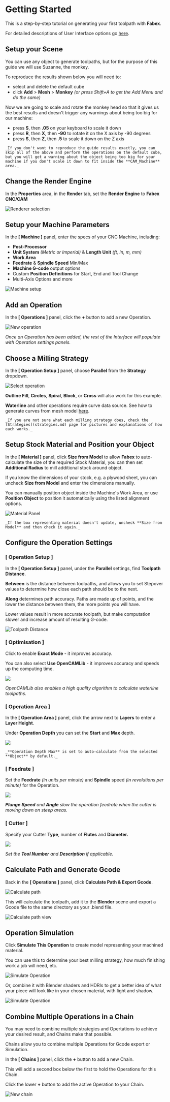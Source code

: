 # Getting Started

This is a step-by-step tutorial on generating your first toolpath with **Fabex**.

For detailed descriptions of User Interface options go [here](interface.md).

## Setup your Scene
You can use any object to generate toolpaths, but for the purpose of this guide we will use Suzanne, the monkey.

To reproduce the results shown below you will need to:
- select and delete the default cube
- click **Add** > **Mesh** > **Monkey** _(or press Shift+A to get the Add Menu and do the same)_

Now we are going to scale and rotate the monkey head so that it gives us the best results and doesn't trigger any warnings about being too big for our machine:
- press **S**, then **.05** on your keyboard to scale it down
- press **R**, then **X**, then **-90** to rotate it on the X axis by -90 degrees
- press **S**, then **Z**, then **.5** to scale it down on the Z axis

```{note}
_If you don't want to reproduce the guide results exactly, you can skip all of the above and perform the operations on the default cube, but you will get a warning about the object being too big for your machine if you don't scale it down to fit inside the **CAM_Machine** area._
```

## Change the Render Engine
In the **Properties** area, in the **Render** tab, set the **Render Engine** to **Fabex CNC/CAM**

![Renderer selection](_static/RenderEngine.png)

## Setup your Machine Parameters

In the **[ Machine ]** panel, enter the specs of your CNC Machine, including:
- **Post-Processor**
- **Unit System** *(Metric or Imperial)* & **Length Unit** *(ft, in, m, mm)*
- **Work Area**
- **Feedrate** & **Spindle Speed** Min/Max
- **Machine G-code** output options
- Custom **Position Definitions** for Start, End and Tool Change 
- Multi-Axis Options and more

![Machine setup](_static/MachineParameters.png)

## Add an Operation

In the **[ Operations ]** panel, click the **+** button to add a new Operation.

![New operation](_static/NewOperation.png)

_Once an Operation has been added, the rest of the Interface will populate with Operation settings panels._

## Choose a Milling Strategy

In the  **[ Operation Setup ]** panel, choose **Parallel** from the **Strategy** dropdown. 

![Select operation](_static/ChooseStrategy.png)

**Outline Fill**, **Circles**, **Spiral**, **Block**, or **Cross** will also work for this example. 

**Waterline** and other operations require curve data source. See how to generate curves from mesh model [here](Profile%20and%20Pocket%20operations.md).

```{note}
_If you are not sure what each milling strategy does, check the [Strategies](strategies.md) page for pictures and explanations of how each works._
```

## Setup Stock Material and Position your Object

In the **[ Material ]** panel, click **Size from Model** to allow **Fabex** to auto-calculate the size of the required Stock Material, you can then set **Additional Radius** to mill additional stock around object. 

If you know the dimensions of your stock, e.g. a plywood sheet, you can uncheck **Size from Model** and enter the dimensions manually.

You can manually position object inside the Machine's Work Area, or use **Position Object** to position it automatically using the listed alignment options.

![Material Panel](_static/MaterialPanel.png)

```{note}
_If the box representing material doesn't update, uncheck **Size from Model** and then check it again._
```

## Configure the Operation Settings
### [ Operation Setup ]
In the **[ Operation Setup ]** panel, under the **Parallel** settings, find **Toolpath Distance**.

**Between** is the distance between toolpaths, and allows you to set Stepover values to determine how close each path should be to the next.

**Along** determines path accuracy. Paths are made up of points, and the lower the distance between them, the more points you will have. 

Lower values result in more accurate toolpath, but make computation slower and increase amount of resulting G-code.

![Toolpath Distance](_static/ToolpathDistance.png)

### [ Optimisation ]
Click to enable **Exact Mode** - it improves accuracy. 

You can also select **Use OpenCAMLib** - it improves accuracy and speeds up the computing time. 

![](_static/OptimisationPanel.png)

*OpenCAMLib also enables a high quality algorithm to calculate waterline toolpaths.*

### [ Operation Area ]

In the **[ Operation Area ]** panel, click the arrow next to **Layers** to enter a **Layer Height**.

Under **Operation Depth** you can set the **Start** and **Max** depth. 

![](_static/OperationArea.png)

```{note}
_**Operation Depth Max** is set to auto-calculate from the selected **Object** by default._
```

### [ Feedrate ]

Set the **Feedrate** _(in units per minute)_ and **Spindle** speed _(in revolutions per minute)_ for the Operation. 

![](_static/FeedratePanel.png)

***Plunge** **Speed** and **Angle** slow the operation feedrate when the cutter is moving down on steep areas.*

### [ Cutter ]

Specify your Cutter **Type**, number of **Flutes** and **Diameter.**

![](_static/CutterPanel.png)

*Set the **Tool Number** and **Description** if applicable.*

## Calculate Path and Generate Gcode

Back in the **[ Operations ]** panel, click **Calculate Path & Export Gcode**.

![Calculate path](_static/OperationsPanelSuzanne.png)

This will calculate the toolpath, add it to the **Blender** scene and export a Gcode file to the same directory as your .blend file.

![Calculate path view](_static/SuzannePath.png)

## Operation Simulation

Click **Simulate This Operation** to create model representing your machined material. 

You can use this to determine your best milling strategy, how much finishing work a job will need, etc.

![Simulate Operation](_static/SuzanneSimulation.png)

Or, combine it with Blender shaders and HDRIs to get a better idea of what your piece will look like in your chosen material, with light and shadow.

![Simulate Operation](_static/SuzanneWoodSim.png)

## Combine Multiple Operations in a Chain

You may need to combine multiple strategies and Opertations to achieve your desired result, and Chains make that possible.

Chains allow you to combine multiple Operations for Gcode export or Simulation.

In the **[ Chains ]** panel, click the **+** button to add a new Chain.

This will add a second box below the first to hold the Operations for this Chain.

Click the lower **+** button to add the active Operation to your Chain.

![New chain](_static/ChainsPanel.png)

